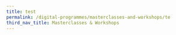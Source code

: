 ```yaml
---
title: test
permalink: /digital-programmes/masterclasses-and-workshops/te
third_nav_title: Masterclasses & Workshops
---
```

